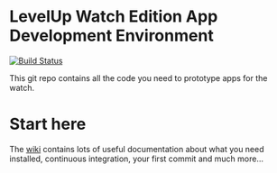 # LevelUp Watch Edition App Development Environment

[![Build Status](https://circleci.com/gh/twlevelup/mel-2019-sem1-unicorns.svg?style=svg)](https://circleci.com/gh/twlevelup/mel-2019-sem1-unicorns)

This git repo contains all the code you need to prototype apps for the watch.

# Start here

The [wiki](https://github.com/twlevelup/watch_edition/wiki) contains lots of useful documentation about what you need installed, continuous integration, your first commit and much more...


